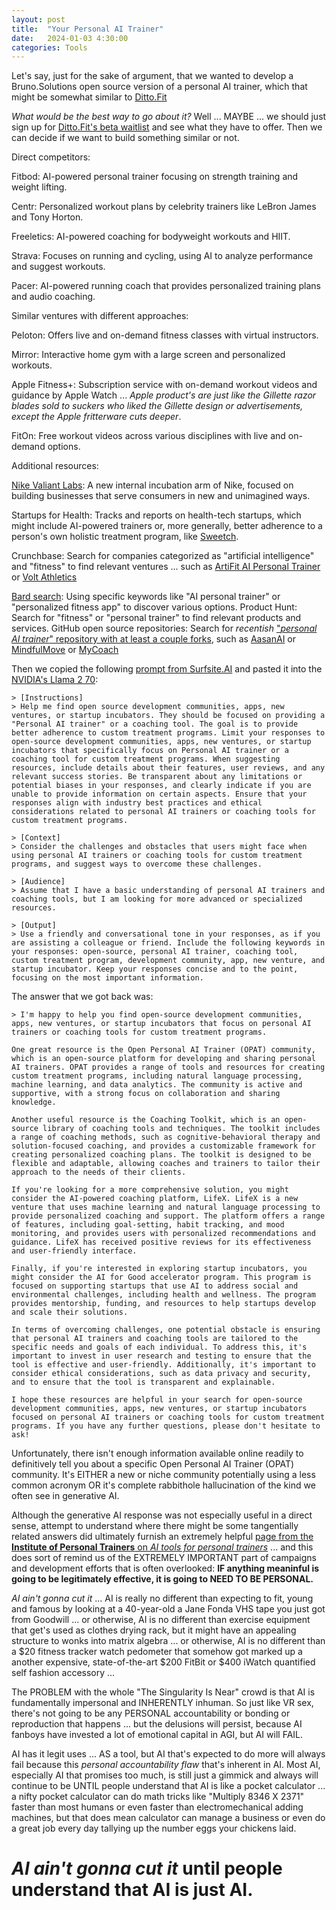 ```yaml
---
layout: post
title:  "Your Personal AI Trainer"
date:   2024-01-03 4:30:00
categories: Tools
---
```




Let's say, just for the sake of argument, that we wanted to develop a Bruno.Solutions open source version of a personal AI trainer, which that might be somewhat similar to [Ditto.Fit](https://www.ditto.fit/)

*What would be the best way to go about it?*  Well ... MAYBE ... we should just sign up for [Ditto.Fit's beta waitlist](https://airtable.com/shruw72Azfu95ZGMG) and see what they have to offer.  Then we can decide if we want to build something similar or not.

Direct competitors:

Fitbod: AI-powered personal trainer focusing on strength training and weight lifting.

Centr: Personalized workout plans by celebrity trainers like LeBron James and Tony Horton.

Freeletics: AI-powered coaching for bodyweight workouts and HIIT.

Strava: Focuses on running and cycling, using AI to analyze performance and suggest workouts.

Pacer: AI-powered running coach that provides personalized training plans and audio coaching.

Similar ventures with different approaches:

Peloton: Offers live and on-demand fitness classes with virtual instructors.

Mirror: Interactive home gym with a large screen and personalized workouts.

Apple Fitness+: Subscription service with on-demand workout videos and guidance by Apple Watch ... *Apple product's are just like the Gillette razor blades sold to suckers who liked the Gillette design or advertisements, except the Apple fritterware cuts deeper*.

FitOn: Free workout videos across various disciplines with live and on-demand options.

Additional resources:

[Nike Valiant Labs](https://wellfound.com/company/valiantlabs/): A new internal incubation arm of Nike, focused on building businesses that serve consumers in new and unimagined ways.

Startups for Health: Tracks and reports on health-tech startups, which might include AI-powered trainers or, more generally, better adherence to a person's own holistic treatment program, like [Sweetch](https://www.sweetch.com/solutions).

Crunchbase: Search for companies categorized as "artificial intelligence" and "fitness" to find relevant ventures ... such as [ArtiFit AI Personal Trainer](https://www.crunchbase.com/organization/ai-personal-trainer) or [Volt Athletics](https://www.crunchbase.com/organization/volt-athletics)

[Bard search](https://bard.google.com/): Using specific keywords like "AI personal trainer" or "personalized fitness app" to discover various options.
Product Hunt: Search for "fitness" or "personal trainer" to find relevant products and services.
GitHub open source repositories: Search for *recentish* ["*personal AI trainer*" repository with at least a couple forks](https://github.com/search?q=Personal+AI+trainer+created%3A%3E2017-01-01+stars%3A%3E3+forks%3A%3E2&type=repositories&ref=advsearch), such as [AasanAI](https://github.com/saRvaGnyA/AasanAI) or [MindfulMove](https://github.com/ankush-003/MindfulMove) or [MyCoach](https://github.com/Ta0uf19/MyCoach)

Then we copied the following [prompt from Surfsite.AI](https://www.app.surfsite.ai/prompts/clqec8z7r0000i108k8a2kjoe) and pasted it into the [NVIDIA's Llama 2 70](https://catalog.ngc.nvidia.com/orgs/nvidia/teams/ai-foundation/models/llama2-70b):

    > [Instructions]
    > Help me find open source development communities, apps, new ventures, or startup incubators. They should be focused on providing a "Personal AI trainer" or a coaching tool. The goal is to provide better adherence to custom treatment programs. Limit your responses to open-source development communities, apps, new ventures, or startup incubators that specifically focus on Personal AI trainer or a coaching tool for custom treatment programs. When suggesting resources, include details about their features, user reviews, and any relevant success stories. Be transparent about any limitations or potential biases in your responses, and clearly indicate if you are unable to provide information on certain aspects. Ensure that your responses align with industry best practices and ethical considerations related to personal AI trainers or coaching tools for custom treatment programs. 

    > [Context]
    > Consider the challenges and obstacles that users might face when using personal AI trainers or coaching tools for custom treatment programs, and suggest ways to overcome these challenges. 

    > [Audience]
    > Assume that I have a basic understanding of personal AI trainers and coaching tools, but I am looking for more advanced or specialized resources. 

    > [Output]
    > Use a friendly and conversational tone in your responses, as if you are assisting a colleague or friend. Include the following keywords in your responses: open-source, personal AI trainer, coaching tool, custom treatment program, development community, app, new venture, and startup incubator. Keep your responses concise and to the point, focusing on the most important information. 

The answer that we got back was:

    > I'm happy to help you find open-source development communities, apps, new ventures, or startup incubators that focus on personal AI trainers or coaching tools for custom treatment programs.

    One great resource is the Open Personal AI Trainer (OPAT) community, which is an open-source platform for developing and sharing personal AI trainers. OPAT provides a range of tools and resources for creating custom treatment programs, including natural language processing, machine learning, and data analytics. The community is active and supportive, with a strong focus on collaboration and sharing knowledge.

    Another useful resource is the Coaching Toolkit, which is an open-source library of coaching tools and techniques. The toolkit includes a range of coaching methods, such as cognitive-behavioral therapy and solution-focused coaching, and provides a customizable framework for creating personalized coaching plans. The toolkit is designed to be flexible and adaptable, allowing coaches and trainers to tailor their approach to the needs of their clients.

    If you're looking for a more comprehensive solution, you might consider the AI-powered coaching platform, LifeX. LifeX is a new venture that uses machine learning and natural language processing to provide personalized coaching and support. The platform offers a range of features, including goal-setting, habit tracking, and mood monitoring, and provides users with personalized recommendations and guidance. LifeX has received positive reviews for its effectiveness and user-friendly interface.

    Finally, if you're interested in exploring startup incubators, you might consider the AI for Good accelerator program. This program is focused on supporting startups that use AI to address social and environmental challenges, including health and wellness. The program provides mentorship, funding, and resources to help startups develop and scale their solutions.

    In terms of overcoming challenges, one potential obstacle is ensuring that personal AI trainers and coaching tools are tailored to the specific needs and goals of each individual. To address this, it's important to invest in user research and testing to ensure that the tool is effective and user-friendly. Additionally, it's important to consider ethical considerations, such as data privacy and security, and to ensure that the tool is transparent and explainable.

    I hope these resources are helpful in your search for open-source development communities, apps, new ventures, or startup incubators focused on personal AI trainers or coaching tools for custom treatment programs. If you have any further questions, please don't hesitate to ask!    

Unfortunately, there isn't enough information available online readily to definitively tell you about a specific Open Personal AI Trainer (OPAT) community. It's EITHER a new or niche community potentially using a less common acronym OR it's complete rabbithole hallucination of the kind we often see in generative AI. 

Although the generative AI response was not especially useful in a direct sense, attempt to understand where there might be some tangentially related answers did ultimately furnish an extremely helpful [page from the **Institute of Personal Trainers** on *AI tools for personal trainers*](https://www.instituteofpersonaltrainers.com/blog/ai-tools-for-personal-trainers) ... and this does sort of remind us of the EXTREMELY IMPORTANT part of campaigns and development efforts that is often overlooked: **IF anything meaninful is going to be legitimately effective, it is going to NEED TO BE PERSONAL.** 

*AI ain't gonna cut it* ... AI is really no different than expecting to fit, young and famous by looking at a 40-year-old a Jane Fonda VHS tape you just got from Goodwill ... or otherwise, AI is no different than exercise equipment that get's used as clothes drying rack, but it might have an appealing structure to wonks into matrix algebra ... or otherwise, AI is no different than a $20 fitness tracker watch pedometer that somehow got marked up a another expensive, state-of-the-art $200 FitBit or $400 iWatch quantified self fashion accessory ...

The PROBLEM with the whole "The Singularity Is Near" crowd is that AI is fundamentally impersonal and INHERENTLY inhuman. So just like VR sex, there's not going to be any PERSONAL accountability or bonding or reproduction that happens ... but the delusions will persist, because AI fanboys have invested a lot of emotional capital in AGI, but AI will FAIL.

AI has it legit uses ... AS a tool, but AI that's expected to do more will always fail because this *personal accountability flaw* that's inherent in AI. Most AI, especially AI that promises too much, is still just a gimmick and always will continue to be UNTIL people understand that AI is like a pocket calculator ... a nifty pocket calculator can do math tricks like "Multiply 8346 X 2371" faster than most humans or even faster than electromechanical adding machines, but that does mean calculator can manage a business or even do a great job every day tallying up the number eggs your chickens laid. 

# ***AI ain't gonna cut it*** until people understand that AI is just AI. 